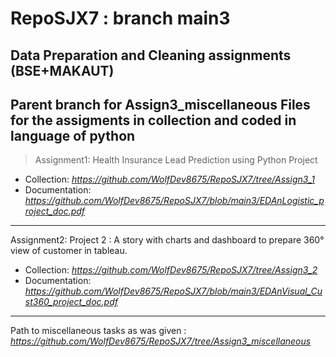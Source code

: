 # RepoSJX7 : branch main3
Data Preparation and Cleaning assignments (BSE+MAKAUT)
---
Parent branch for Assign3_miscellaneous
Files for the assigments in collection and coded in language of python 
---
> Assignment1: Health Insurance Lead Prediction using Python Project 
- Collection: _https://github.com/WolfDev8675/RepoSJX7/tree/Assign3_1_
- Documentation: _https://github.com/WolfDev8675/RepoSJX7/blob/main3/EDAnLogistic_project_doc.pdf_
---
Assignment2: Project 2 : A story with charts and dashboard to prepare 360° view of customer in tableau. 
- Collection: _https://github.com/WolfDev8675/RepoSJX7/tree/Assign3_2_
- Documentation: _https://github.com/WolfDev8675/RepoSJX7/blob/main3/EDAnVisual_Cust360_project_doc.pdf_
---
Path to miscellaneous tasks as was given : _https://github.com/WolfDev8675/RepoSJX7/tree/Assign3_miscellaneous_
